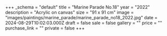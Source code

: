 +++
_schema = "default"
title = "Marine Parade No.18"
year = "2022"
description = "Acrylic on canvas"
size = "91 x 91 cm"
image = "images/paintings/marine_parade/marine_parade_no18_2022.jpg"
date = 2024-08-29T10:02:03.000Z
draft = false
sale = false
gallery = ""
price = ""
purchase_link = ""
private = false
+++
